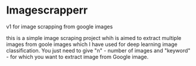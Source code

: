 # Imagescrapperr
v1 for image scrapping from google images

this is a simple image scraping project whih is aimed to extract multiple images from goole images which I have used for deep learning image classification.
You just need to give "n" - number of images and "keyword" - for which you want to extract image from Google image.
